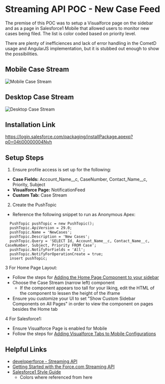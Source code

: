 # Streaming API POC - New Case Feed

The premise of this POC was to setup a Visualforce page on the sidebar and as a page in Salesforce1 Mobile that allowed users to monitor new cases being filed. The list is color coded based on priority level.

There are plenty of inefficiences and lack of error handling in the CometD usage and AngularJS implementation, but it is stubbed out enough to show the possibilities.

## Mobile Case Stream 
![Mobile Case Stream](http://mwelburn.github.com/Salesforce-Case-Streaming-API/images/mobile-case-stream.png)

## Desktop Case Stream
![Desktop Case Stream](http://mwelburn.github.com/Salesforce-Case-Streaming-API/images/desktop-case-stream.png)

## Installation Link

https://login.salesforce.com/packaging/installPackage.apexp?p0=04ti00000004Nyh

## Setup Steps

1. Ensure profile access is set up for the following:
  * **Case Fields:** Account_Name__c, CaseNumber, Contact_Name__c, Priority, Subject
  * **Visualforce Page:** NotificationFeed
  * **Custom Tab:** Case Stream

2. Create the PushTopic
  * Reference the following snippet to run as Anonymous Apex:
   
```
  PushTopic pushTopic = new PushTopic();
  pushTopic.ApiVersion = 29.0;
  pushTopic.Name = 'NewCases';
  pushTopic.Description = 'New Cases';
  pushTopic.Query = 'SELECT Id, Account_Name__c, Contact_Name__c, CaseNumber, Subject, Priority FROM Case';
  pushTopic.NotifyForFields = 'All';
  pushTopic.NotifyForOperationCreate = true;
  insert pushTopic;
```

3 For Home Page Layout:
  * Follow the steps for [Adding the Home Page Component to your sidebar](http://help.bluemangolearning.com/m/salesforce/l/24429-adding-the-home-page-component-to-your-sidebar)
  * Choose the Case Stream (narrow left) component
    * If the component appears too tall for your liking, edit the HTML of the component to lessen the height of the iframe
  * Ensure you customize your UI to set "Show Custom Sidebar Components on All Pages" in order to view the component on pages besides the Home tab

4 For Salesforce1:
 * Ensure Visualforce Page is enabled for Mobile
 * Follow the steps for [Adding Visualforce Tabs to Mobile Configurations](http://www.salesforce.com/us/developer/docs/pages/Content/pages_mobile_configs.htm)

## Helpful Links

* [developerforce - Streaming API](http://wiki.developerforce.com/page/Streaming_API)
* [Getting Started with the Force.com Streaming API](http://wiki.developerforce.com/page/Getting_Started_with_the_Force.com_Streaming_API)
* [Salesforce1 Style Guide](http://sfdc-styleguide.herokuapp.com/)
  * Colors where referenced from here